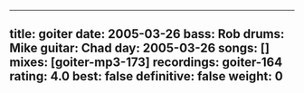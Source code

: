 
---
title: goiter
date: 2005-03-26
bass:	Rob
drums:	Mike
guitar:	Chad
day: 2005-03-26
songs: []
mixes: [goiter-mp3-173]
recordings: goiter-164
rating: 4.0
best: false
definitive: false
weight: 0
---
